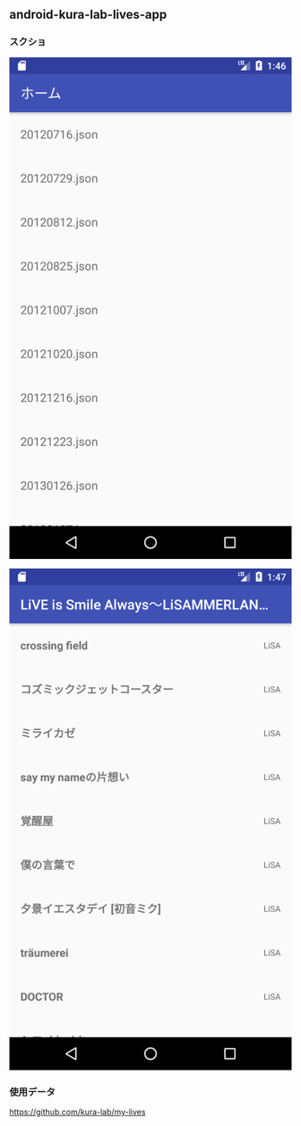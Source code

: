 ## android-kura-lab-lives-app

### スクショ
![](screenshot/home.png)

![](screenshot/detail.png)

### 使用データ
https://github.com/kura-lab/my-lives
